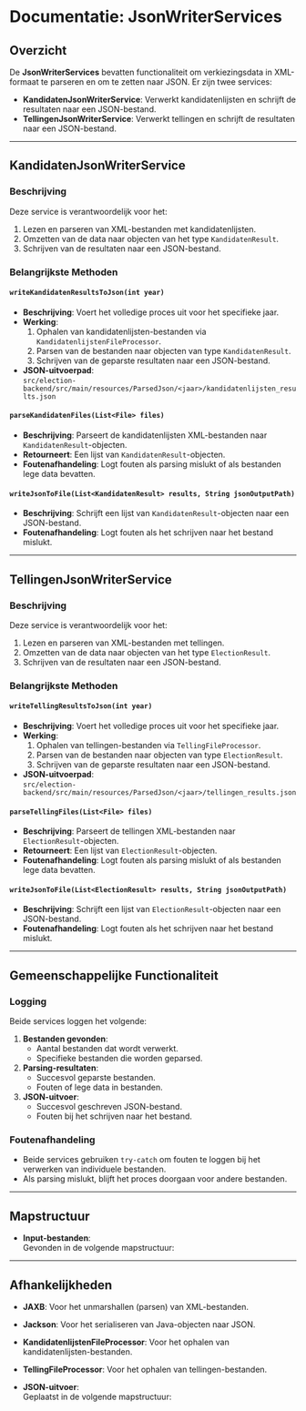 # Documentatie: JsonWriterServices

## Overzicht
De **JsonWriterServices** bevatten functionaliteit om verkiezingsdata in XML-formaat te parseren en om te zetten naar JSON. Er zijn twee services:
- **KandidatenJsonWriterService**: Verwerkt kandidatenlijsten en schrijft de resultaten naar een JSON-bestand.
- **TellingenJsonWriterService**: Verwerkt tellingen en schrijft de resultaten naar een JSON-bestand.

---

## KandidatenJsonWriterService

### Beschrijving
Deze service is verantwoordelijk voor het:
1. Lezen en parseren van XML-bestanden met kandidatenlijsten.
2. Omzetten van de data naar objecten van het type `KandidatenResult`.
3. Schrijven van de resultaten naar een JSON-bestand.

### Belangrijkste Methoden

#### `writeKandidatenResultsToJson(int year)`
- **Beschrijving**: Voert het volledige proces uit voor het specifieke jaar.
- **Werking**:
    1. Ophalen van kandidatenlijsten-bestanden via `KandidatenlijstenFileProcessor`.
    2. Parsen van de bestanden naar objecten van type `KandidatenResult`.
    3. Schrijven van de geparste resultaten naar een JSON-bestand.
- **JSON-uitvoerpad**:  
  `src/election-backend/src/main/resources/ParsedJson/<jaar>/kandidatenlijsten_results.json`

#### `parseKandidatenFiles(List<File> files)`
- **Beschrijving**: Parseert de kandidatenlijsten XML-bestanden naar `KandidatenResult`-objecten.
- **Retourneert**: Een lijst van `KandidatenResult`-objecten.
- **Foutenafhandeling**: Logt fouten als parsing mislukt of als bestanden lege data bevatten.

#### `writeJsonToFile(List<KandidatenResult> results, String jsonOutputPath)`
- **Beschrijving**: Schrijft een lijst van `KandidatenResult`-objecten naar een JSON-bestand.
- **Foutenafhandeling**: Logt fouten als het schrijven naar het bestand mislukt.

---

## TellingenJsonWriterService

### Beschrijving
Deze service is verantwoordelijk voor het:
1. Lezen en parseren van XML-bestanden met tellingen.
2. Omzetten van de data naar objecten van het type `ElectionResult`.
3. Schrijven van de resultaten naar een JSON-bestand.

### Belangrijkste Methoden

#### `writeTellingResultsToJson(int year)`
- **Beschrijving**: Voert het volledige proces uit voor het specifieke jaar.
- **Werking**:
    1. Ophalen van tellingen-bestanden via `TellingFileProcessor`.
    2. Parsen van de bestanden naar objecten van type `ElectionResult`.
    3. Schrijven van de geparste resultaten naar een JSON-bestand.
- **JSON-uitvoerpad**:  
  `src/election-backend/src/main/resources/ParsedJson/<jaar>/tellingen_results.json`

#### `parseTellingFiles(List<File> files)`
- **Beschrijving**: Parseert de tellingen XML-bestanden naar `ElectionResult`-objecten.
- **Retourneert**: Een lijst van `ElectionResult`-objecten.
- **Foutenafhandeling**: Logt fouten als parsing mislukt of als bestanden lege data bevatten.

#### `writeJsonToFile(List<ElectionResult> results, String jsonOutputPath)`
- **Beschrijving**: Schrijft een lijst van `ElectionResult`-objecten naar een JSON-bestand.
- **Foutenafhandeling**: Logt fouten als het schrijven naar het bestand mislukt.

---

## Gemeenschappelijke Functionaliteit

### Logging
Beide services loggen het volgende:
1. **Bestanden gevonden**:
    - Aantal bestanden dat wordt verwerkt.
    - Specifieke bestanden die worden geparsed.
2. **Parsing-resultaten**:
    - Succesvol geparste bestanden.
    - Fouten of lege data in bestanden.
3. **JSON-uitvoer**:
    - Succesvol geschreven JSON-bestand.
    - Fouten bij het schrijven naar het bestand.

### Foutenafhandeling
- Beide services gebruiken `try-catch` om fouten te loggen bij het verwerken van individuele bestanden.
- Als parsing mislukt, blijft het proces doorgaan voor andere bestanden.

---

## Mapstructuur

- **Input-bestanden**:  
  Gevonden in de volgende mapstructuur:

---

## Afhankelijkheden

- **JAXB**: Voor het unmarshallen (parsen) van XML-bestanden.
- **Jackson**: Voor het serialiseren van Java-objecten naar JSON.
- **KandidatenlijstenFileProcessor**: Voor het ophalen van kandidatenlijsten-bestanden.
- **TellingFileProcessor**: Voor het ophalen van tellingen-bestanden.

- **JSON-uitvoer**:  
  Geplaatst in de volgende mapstructuur:
